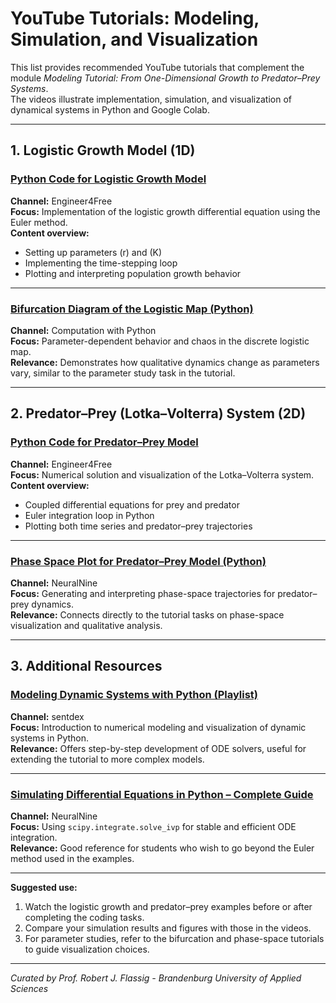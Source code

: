 # YouTube Tutorials: Modeling, Simulation, and Visualization

This list provides recommended YouTube tutorials that complement the module *Modeling Tutorial: From One-Dimensional Growth to Predator–Prey Systems*.  
The videos illustrate implementation, simulation, and visualization of dynamical systems in Python and Google Colab.

---

## 1. Logistic Growth Model (1D)

### [Python Code for Logistic Growth Model](https://www.youtube.com/watch?v=b2hptADPNyQ)
**Channel:** Engineer4Free  
**Focus:** Implementation of the logistic growth differential equation using the Euler method.  
**Content overview:**
- Setting up parameters \(r\) and \(K\)
- Implementing the time-stepping loop
- Plotting and interpreting population growth behavior

---

### [Bifurcation Diagram of the Logistic Map (Python)](https://www.youtube.com/watch?v=BcVLeYV7DGQ)
**Channel:** Computation with Python  
**Focus:** Parameter-dependent behavior and chaos in the discrete logistic map.  
**Relevance:** Demonstrates how qualitative dynamics change as parameters vary, similar to the parameter study task in the tutorial.

---

## 2. Predator–Prey (Lotka–Volterra) System (2D)

### [Python Code for Predator–Prey Model](https://www.youtube.com/watch?v=2f5aRTBmm10)
**Channel:** Engineer4Free  
**Focus:** Numerical solution and visualization of the Lotka–Volterra system.  
**Content overview:**
- Coupled differential equations for prey and predator
- Euler integration loop in Python
- Plotting both time series and predator–prey trajectories

---

### [Phase Space Plot for Predator–Prey Model (Python)](https://www.youtube.com/watch?v=09Rmos0JtC8)
**Channel:** NeuralNine  
**Focus:** Generating and interpreting phase-space trajectories for predator–prey dynamics.  
**Relevance:** Connects directly to the tutorial tasks on phase-space visualization and qualitative analysis.

---

## 3. Additional Resources

### [Modeling Dynamic Systems with Python (Playlist)](https://www.youtube.com/playlist?list=PLQVvvaa0QuDc2kBzJbS4xKx0L5Xo6tI44)
**Channel:** sentdex  
**Focus:** Introduction to numerical modeling and visualization of dynamic systems in Python.  
**Relevance:** Offers step-by-step development of ODE solvers, useful for extending the tutorial to more complex models.

---

### [Simulating Differential Equations in Python – Complete Guide](https://www.youtube.com/watch?v=YEJNB2zjpvw)
**Channel:** NeuralNine  
**Focus:** Using `scipy.integrate.solve_ivp` for stable and efficient ODE integration.  
**Relevance:** Good reference for students who wish to go beyond the Euler method used in the examples.

---

**Suggested use:**
1. Watch the logistic growth and predator–prey examples before or after completing the coding tasks.  
2. Compare your simulation results and figures with those in the videos.  
3. For parameter studies, refer to the bifurcation and phase-space tutorials to guide visualization choices.

---

*Curated by Prof. Robert J. Flassig - Brandenburg University of Applied Sciences*
